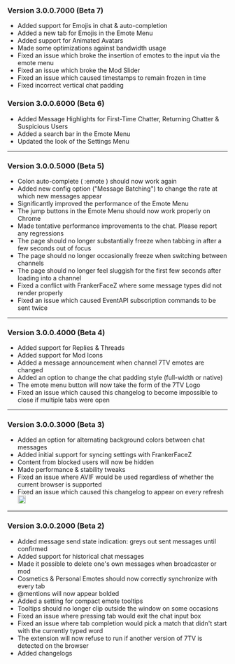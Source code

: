 ### Version 3.0.0.7000 (Beta 7)

-	Added support for Emojis in chat & auto-completion
-	Added a new tab for Emojis in the Emote Menu
-   Added support for Animated Avatars
-   Made some optimizations against bandwidth usage
-   Fixed an issue which broke the insertion of emotes to the input via the emote menu
-   Fixed an issue which broke the Mod Slider
-   Fixed an issue which caused timestamps to remain frozen in time
-   Fixed incorrect vertical chat padding

### Version 3.0.0.6000 (Beta 6)

-   Added Message Highlights for First-Time Chatter, Returning Chatter & Suspicious Users
-   Added a search bar in the Emote Menu
-   Updated the look of the Settings Menu

---

### Version 3.0.0.5000 (Beta 5)

-   Colon auto-complete ( :emote ) should now work again
-   Added new config option ("Message Batching") to change the rate at which new messages appear
-   Significantly improved the performance of the Emote Menu
-   The jump buttons in the Emote Menu should now work properly on Chrome
-   Made tentative performance improvements to the chat. Please report any regressions
-   The page should no longer substantially freeze when tabbing in after a few seconds out of focus
-   The page should no longer occasionally freeze when switching between channels
-   The page should no longer feel sluggish for the first few seconds after loading into a channel
-   Fixed a conflict with FrankerFaceZ where some message types did not render properly
-   Fixed an issue which caused EventAPI subscription commands to be sent twice

---

### Version 3.0.0.4000 (Beta 4)

-   Added support for Replies & Threads
-   Added support for Mod Icons
-   Added a message announcement when channel 7TV emotes are changed
-   Added an option to change the chat padding style (full-width or native)
-   The emote menu button will now take the form of the 7TV Logo
-   Fixed an issue which caused this changelog to become impossible to close if multiple tabs were open

---

### Version 3.0.0.3000 (Beta 3)

-   Added an option for alternating background colors between chat messages
-   Added initial support for syncing settings with FrankerFaceZ
-   Content from blocked users will now be hidden
-   Made performance & stability tweaks
-   Fixed an issue where AVIF would be used regardless of whether the current browser is supported
-   Fixed an issue which caused this changelog to appear on every refresh <img width="18" src="https://cdn.7tv.app/emote/6086fa8d5e01df61570b594e/1x.webp" />

---

### Version 3.0.0.2000 (Beta 2)

-   Added message send state indication: greys out sent messages until confirmed
-   Added support for historical chat messages
-   Made it possible to delete one's own messages when broadcaster or mod
-   Cosmetics & Personal Emotes should now correctly synchronize with every tab
-   @mentions will now appear bolded
-   Added a setting for compact emote tooltips
-   Tooltips should no longer clip outside the window on some occasions
-   Fixed an issue where pressing tab would exit the chat input box
-   Fixed an issue where tab completion would pick a match that didn't start with the currently typed word
-   The extension will now refuse to run if another version of 7TV is detected on the browser
-   Added changelogs
